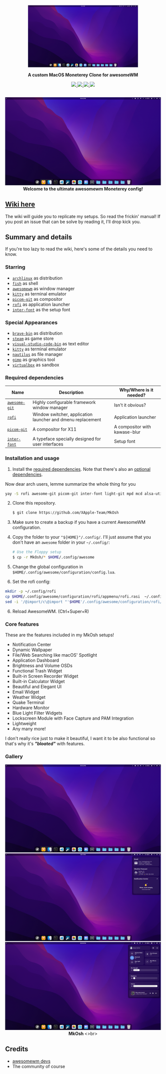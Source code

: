 <div align='center'>
    <h3>
    	<img src='assets/home.png' align='center' height='200px'>
    </h3>
    <p align='center'>
    	<strong>
			A custom MacOS Moneterey Clone for awesomeWM
    	</strong>
    </p>
</div>

<div align='center'>
	<a href='https://github.com/manilarome/the-glorious-dotfiles/wiki'>
		<img src='images/button-wiki.png' width='100px'>
	</a>
	<a href='https://github.com/manilarome/the-glorious-dotfiles/wiki/Dependencies'>
		<img src='images/button-depends.png' width='100px'>
	</a>
	<a href='https://github.com/manilarome/the-glorious-dotfiles/wiki/Getting-Started'>
		<img src='images/button-install.png' width='100px'>
	</a>
	<a href='https://github.com/manilarome/the-glorious-dotfiles/wiki/Gallery'>
		<img src='images/button-gallery.png' width='100px'>
	</a>
	<br>
	<br>
</div>

<p align='center'>
	<img alt='mkosh' src='assets/home.png'/>
	<br/>
	<b>
		Welcome to the ultimate awesomewm Moneterey config!
	</b>
</p>

## [Wiki here](https://github.com/manilarome/the-glorious-dotfiles/wiki)

The wiki will guide you to replicate my setups. So read the frickin' manual! If you post an issue that can be solve by reading it, I'll drop kick you.

## Summary and details

If you're too lazy to read the wiki, here's some of the details you need to know.
### Starring

- [`archlinux`](https://www.archlinux.org/download/) as distribution
- [`fish`](https://fishshell.com/) as shell
- [`awesomewm`](https://awesomewm.org) as window manager
- [`kitty`](https://github.com/kovidgoyal/kitty) as terminal emulator
- [`picom-git`](https://github.com/yshui/picom) as compositor
- [`rofi`](https://github.com/davatorium/rofi) as application launcher
- [`inter-font`](https://github.com/rsms/inter/) as the setup font

### Special Appearances

- [`brave-bin`](https://www.github.com/brave/brave-browser) as distribution
- [`steam`](https://github.com/ValveSoftware/steam-for-linux) as game store
- [`visual-studio-code-bin`](https://github.com/microsoft/vscode) as text editor
- [`kitty`](https://github.com/kovidgoyal/kitty) as terminal emulator
- [`nautilus`](https://github.com/gnome/nautilus) as file manager
- [`gimp`](https://gimp.org) as graphics tool
- [`virtualbox`](https://www.virtualbox.org/) as sandbox

### Required dependencies

| Name | Description | Why/Where is it needed? |
| --- | --- | --- |
| [`awesome-git`](https://github.com/awesomeWM/awesome) |  Highly configurable framework window manager | Isn't it obvious? |
| [`rofi`](https://github.com/davatorium/rofi) | Window switcher, application launcher and dmenu replacement | Application launcher |
| [`picom-git`](https://github.com/yshui/picom) | A compositor for X11 | A compositor with kawase-blur |
| [`inter-font`](https://github.com/rsms/inter/) | A typeface specially designed for user interfaces | Setup font | 

### Installation and usage

1. Install the [required dependencies](#required-dependencies). Note that there's also an [optional dependencies](https://github.com/manilarome/the-glorious-dotfiles/wiki#optional-dependencies).

Now dear arch users, lemme summarize the whole thing for you

```bash
yay -S rofi awesome-git picom-git inter-font light-git mpd mcd alsa-utils pulseaudio pulseaudio-alsa acpi acpid maim xclip xfce4-power-manager feh nm-applet pnmixer xorg-xinput noto-fonts-emoji upower xdg-user-dirs ffmpeg iw iproute2
```

2. Clone this repository.

	```bash
	$ git clone https://github.com/XApple-Team/MkOsh
	```

3. Make sure to create a backup if you have a current AwesomeWM configuration.
4. Copy the folder to your `"${HOME}"/.config/`. I'll just assume that you don't have an `awesome` folder in your `~/.config/`:

	```bash
	# Use the Floppy setup
	$ cp -r MkOsh/* $HOME/.config/awesome
	```

4. Change the global configuration in `$HOME/.config/awesome/configuration/config.lua`.
5. Set the rofi config:

```bash
mkdir -p ~/.config/rofi
cp $HOME/.config/awesome/configuration/rofi/appmenu/rofi.rasi  ~/.config/rofi/config.rasi
sed -i '/@import/c\@import "'$HOME'/.config/awesome/configuration/rofi/appmenu/rofi.rasi"' ~/.config/rofi/config.rasi
```
6. Reload AwesomeWM. (Ctrl+Super+R)
### Core features

These are the features included in my MkOsh setups!

+ Notification Center
+ Dynamic Wallpaper
+ File/Web Searching like macOS' Spotlight
+ Application Dashboard
+ Brightness and Volume OSDs
+ Functional Trash Widget
+ Built-in Screen Recorder Widget
+ Built-in Calculator Widget
+ Beautiful and Elegant UI
+ Email Widget
+ Weather Widget
+ Quake Terminal
+ Hardware Monitor
+ Blue Light Filter Widgets 
+ Lockscreen Module with Face Capture and PAM Integration
+ Lightweight 
+ Any many more!

I don't really rice just to make it beautiful, I want it to be also functional so that's why it's ***"bloated"*** with features.

### Gallery

<p align='center'>
	<img alt='glorious' src='assets/home.png'/>
	<img alt='glorious' src='assets/cc.png'/>
	<img alt='glorious' src='assets/notif.png'/>
	<br/>
	<b>
		MkOsh
	</b>
	<>br>
</p>


## Credits

- [awesomewm devs](https://github.com/awesomeWM/awesome/graphs/contributors)
- The community of course
